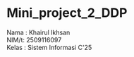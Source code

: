 # Mini_project_2_DDP
Nama   : Khairul Ikhsan<br>
NIM/t: 2509116097<br>
Kelas  : Sistem Informasi C'25
